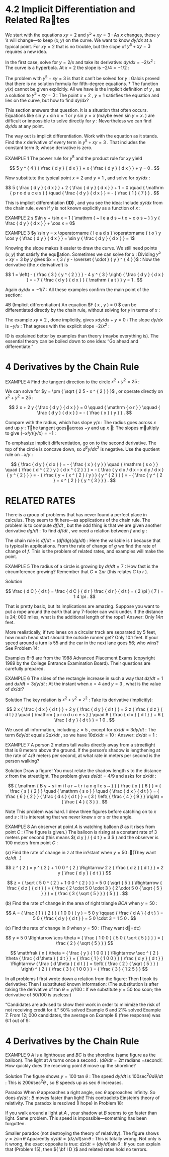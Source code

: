 # 4.2 Implicit Differentiation and Related Rates

We start with the equations $x y = 2$ and $y ^ { 5 } + x y = 3$ : As $x$ changes, these $y$ ’s will change—to keep $( x , y )$ on the curve. We want to know $d y / d x$ at a typical point. For $x y = 2$ that is no trouble, but the slope of $y ^ { 5 } + x y = 3$ requires a new idea.

In the first case, solve for $y = 2 / x$ and take its derivative: $d y / d x = - 2 / x ^ { 2 }$ : The curve is a hyperbola. At $x = 2$ the slope is $- 2 / 4 = - 1 / 2$ :

The problem with $y ^ { 5 } + x y = 3$ is that it can’t be solved for $y$ : Galois proved that there is no solution formula for fifth-degree equations. $\dag$ The function $y ( x )$ cannot be given explicitly. All we have is the implicit definition of $y$ , as a solution to $y ^ { 5 } + x y = 3$ : The point $x = 2$ , $y = 1$ satisfies the equation and lies on the curve, but how to find $d y / d x ?$

This section answers that question. It is a situation that often occurs. Equations like sin $y + \sin x = 1$ or $y$ sin $y = x$ (maybe even sin $y = x .$ ) are difficult or impossible to solve directly for $y$ : Nevertheless we can find $d y / d x$ at any point.

The way out is implicit differentiation. Work with the equation as it stands. Find the $x$ derivative of every term in $y ^ { 5 } + x y = 3$ . That includes the constant term 3; whose derivative is zero.

EXAMPLE 1 The power rule for $y ^ { 5 }$ and the product rule for $x y$ yield

$$
5 y ^ { 4 } { \frac { d y } { d x } } + x { \frac { d y } { d x } } + y = 0 .
$$

Now substitute the typical point $x = 2$ and $y = 1$ , and solve for $d y / d x$ :

$$
5 { \frac { d y } { d x } } + 2 { \frac { d y } { d x } } + 1 = 0 \quad { \mathrm { p r o d u c e s } } \quad { \frac { d y } { d x } } = - { \frac { 1 } { 7 } } .
$$

This is implicit differentiation $\mathbf { \left( I D \right) }$ , and you see the idea: Include $d y / d x$ from the chain rule, even if $y$ is not known explicitly as a function of $x$ :

EXAMPLE 2 s $\ln y + \sin x = 1 { \mathrm { ~ l e a d s ~ t o ~ c o s ~ } } y { \frac { d y } { d x } } + \cos x = 0$

EXAMPLE 3 $y \sin y = x \operatorname { l e a d s } \operatorname { t o } y \cos y { \frac { d y } { d x } } = \sin y { \frac { d y } { d x } } = 1$

Knowing the slope makes it easier to draw the curve. We still need points $( x , y )$ that satisfy the equation. Sometimes we can solve for $x$ : Dividing $y ^ { 5 } + x y = 3$ by $y$ gives $x = { 3 / y - \overset { \cdot } { y } ^ { 4 } }$ : Now the derivative (the $x$ derivative!) is

$$
1 = \left( - { \frac { 3 } { y ^ { 2 } } } - 4 y ^ { 3 } \right) { \frac { d y } { d x } } = - 7 { \frac { d y } { d x } } { \mathrm { a t } } y = 1 .
$$

Again $d y / d x = - 1 / 7$ : All these examples confirm the main point of the section:

4B (Implicit differentiation) An equation $F ( x , y ) = 0 $ can be differentiated directly by the chain rule, without solving for $y$ in terms of $x$ :

The example $x y = 2$ , done implicitly, gives $x d y / d x + y = 0$ : The slope $d y / d x$ is $- y / x$ : That agrees with the explicit slope $- 2 / x ^ { 2 }$ :

ID is explained better by examples than theory (maybe everything is). The essential theory can be boiled down to one idea: “Go ahead and differentiate.”

# 4 Derivatives by the Chain Rule

EXAMPLE 4 Find the tangent direction to the circle $x ^ { 2 } + y ^ { 2 } = 2 5$ :

We can solve for $y = \pm { \sqrt { 2 5 - x ^ { 2 } } }$ , or operate directly on $x ^ { 2 } + y ^ { 2 } = 2 5$ :

$$
2 x + 2 y { \frac { d y } { d x } } = 0 \qquad { \mathrm { o r } } \qquad { \frac { d y } { d x } } = - { \frac { x } { y } } .
$$

Compare with the radius, which has slope $y / x$ : The radius goes across $x$ and up $y$ : The tangent goesacross $- y$ and up $x$ : The slopes multiply to give $( - x / y ) ( y / x ) = - 1$ :

To emphasize implicit differentiation, go on to the second derivative. The top of the circle is concave down, so $d ^ { 2 } y / d x ^ { 2 }$ is negative. Use the quotient rule on $- x / y$ :

$$
{ \frac { d y } { d x } } = - { \frac { x } { y } } \quad { \mathrm { s o } } \quad { \frac { d ^ { 2 } y } { d x ^ { 2 } } } = - { \frac { y d x / d x - x d y / d x } { y ^ { 2 } } } = - { \frac { y + ( x ^ { 2 } / y ) } { y ^ { 2 } } } = - { \frac { y ^ { 2 } + x ^ { 2 } } { y ^ { 3 } } } .
$$

# RELATED RATES

There is a group of problems that has never found a perfect place in calculus. They seem to fit here—as applications of the chain rule. The problem is to compute $d f / d t$ , but the odd thing is that we are given another derivative $d g / d t$ : To find $d f / d t$ , we need a relation between $f$ and $g$ :

The chain rule is $d f / d t = ( d f / d g ) ( d g / d t )$ : Here the variable is $t$ because that is typical in applications. From the rate of change of $g$ we find the rate of change of $f .$ This is the problem of related rates, and examples will make the point.

EXAMPLE 5 The radius of a circle is growing by $d r / d t = 7$ : How fast is the circumference growing? Remember that $C = 2 \pi r$ (this relates $C$ to $r$ ).

Solution

$$
\frac { d C } { d t } = \frac { d C } { d r } \frac { d r } { d t } = ( 2 \pi ) ( 7 ) = 1 4 \pi .
$$

That is pretty basic, but its implications are amazing. Suppose you want to put a rope around the earth that any 7-footer can walk under. If the distance is 24; 000 miles, what is the additional length of the rope? Answer: Only $1 4 \pi$ feet.

More realistically, if two lanes on a circular track are separated by 5 feet, how much head start should the outside runner get? Only $1 0 \pi$ feet. If your speed around a turn is 55 and the car in the next lane goes 56; who wins? See Problem 14:

Examples 6–8 are from the 1988 Advanced Placement Exams (copyright 1989 by the College Entrance Examination Board). Their questions are carefully prepared.

EXAMPLE 6 The sides of the rectangle increase in such a way that $d z / d t = 1$ and $d x / d t = 3 d y / d t$ : At the instant when $x = 4$ and $y = 3$ , what is the value of $d x / d t ?$

Solution The key relation is $x ^ { 2 } + y ^ { 2 } = z ^ { 2 }$ : Take its derivative (implicitly):

$$
2 x { \frac { d x } { d t } } + 2 y { \frac { d y } { d t } } = 2 z { \frac { d z } { d t } } \quad { \mathrm { p r o d u c e s } } \quad 8 { \frac { d x } { d t } } + 6 { \frac { d y } { d t } } = 1 0 .
$$

We used all information, including $z = 5$ , except for $d x / d t = 3 d y / d t$ : The term $6 d y / d t$ equals $2 d x / d t$ , so we have $1 0 d x / d t = 1 0$ : Answer: $d x / d t = 1$ :

EXAMPLE 7 A person 2 meters tall walks directly away from a streetlight that is 8 meters above the ground. If the person’s shadow is lengthening at the rate of $4 / 9$ meters per second, at what rate in meters per second is the person walking?

Solution Draw a figure! You must relate the shadow length $s$ to the distance $x$ from the streetlight. The problem gives $d s / d t = 4 / 9$ and asks for $d x / d t$ :

$$
{ \mathrm { B y ~ s i m i l a r ~ t r i a n g l e s ~ } } { \frac { x } { 6 } } = { \frac { s } { 2 } } \quad { \mathrm { s o } } \quad { \frac { d x } { d t } } = { \frac { 6 } { 2 } } { \frac { d s } { d t } } = ( 3 ) \left( { \frac { 4 } { 9 } } \right) = { \frac { 4 } { 3 } } .
$$

Note This problem was hard. I drew three figures before catching on to $x$ and $s$ : It is interesting that we never knew $x$ or s or the angle.

EXAMPLE 8 An observer at point $A$ is watching balloon $B$ as it rises from point $C$ : (The figure is given.) The balloon is rising at a constant rate of 3 meters per second (this means ${ d y } / { d t } = 3 \$ ) and the observer is 100 meters from point $C$ :

(a) Find the rate of change in $z$ at the in?stant when $y = 5 0$ :(They want $d z / d t .$ .)

$$
z ^ { 2 } = y ^ { 2 } + 1 0 0 ^ { 2 } \Rightarrow 2 z { \frac { d z } { d t } } = 2 y { \frac { d y } { d t } }
$$

$$
z = { \sqrt { 5 0 ^ { 2 } + 1 0 0 ^ { 2 } } } = 5 0 { \sqrt { 5 } } \Rightarrow { \frac { d z } { d t } } = { \frac { 2 \cdot 5 0 \cdot 3 } { 2 \cdot 5 0 { \sqrt { 5 } } } } = { \frac { 3 { \sqrt { 5 } } } { 5 } } .
$$

(b) Find the rate of change in the area of right triangle $B C A$ when $y = 5 0$ :

$$
A = { \frac { 1 } { 2 } } ( 1 0 0 ) ( y ) = 5 0 y \qquad { \frac { d A } { d t } } = 5 0 { \frac { d y } { d t } } = 5 0 \cdot 3 = 1 5 0 .
$$

(c) Find the rate of change in $\theta$ when $y = 5 0$ : (They want d=dt:)

$$
y = 5 0 \Rightarrow \cos \theta = { \frac { 1 0 0 } { 5 0 { \sqrt { 5 } } } } = { \frac { 2 } { \sqrt { 5 } } }
$$

$$
\mathfrak { n } \theta = { \frac { y } { 1 0 0 } } \Rightarrow \sec ^ { 2 } \theta { \frac { d \theta } { d t } } = { \frac { 1 } { 1 0 0 } } { \frac { d y } { d t } } \Rightarrow { \frac { d \theta } { d t } } = \left( { \frac { 2 } { \sqrt { 5 } } } \right) ^ { 2 } { \frac { 3 } { 1 0 0 } } = { \frac { 3 } { 1 2 5 } }
$$

In all problems I first wrote down a relation from the figure: Then $\pmb { I }$ took its derivative: Then I substituted known information: (The substitution is after taking the derivative of tan $\theta = y / 1 0 0$ : If we substitute $y = 5 0$ too soon; the derivative of $5 0 / 1 0 0$ is useless:)

“Candidates are advised to show their work in order to minimize the risk of not receiving credit for it.” $50 \%$ solved Example 6 and $21 \%$ solved Example 7. From 12; 000 candidates, the average on Example 8 (free response) was 6:1 out of 9:

# 4 Derivatives by the Chain Rule

EXAMPLE 9 $A$ is a lighthouse and $B C$ is the shoreline (same figure as the balloon). The light at $A$ turns once a second . $( d \theta / d t = 2 \pi$ radians =second/: How quickly does the receiving point $B$ move up the shoreline?

Solution The figure shows $y = 1 0 0$ tan $\theta$ : The speed $d y / d t$ is $1 0 0 \sec ^ { 2 } \theta d \theta / d t$ : This is $2 0 0 \pi \sec ^ { 2 } \theta$ , so $B$ speeds up as sec $\theta$ increases.

Paradox When $\theta$ approaches a right angle, sec $\theta$ approaches infinity. So does $d y / d t$ : $B$ moves faster than light! This contradicts Einstein’s theory of relativity. The paradox is resolved (I hope) in Problem 18:

If you walk around a light at $A$ , your shadow at $B$ seems to go faster than light. Same problem. This speed is impossible—something has been forgotten.

Smaller paradox (not destroying the theory of relativity). The figure shows $y = z \sin \theta$ Apparently $d y / d t = ( d z / d t ) \sin \theta$ : This is totally wrong. Not only is it wrong, the exact opposite is true: $d z / d t = ( d y / d t ) \sin \theta$ : If you can explain that (Problem 15), then ${ \bf I D }$ and related rates hold no terrors.